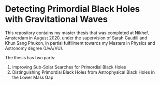# Detecting Primordial Black Holes with Gravitational Waves

This repository contains my master thesis that was completed at Nikhef, Amsterdam in August 2020, under the supervision of Sarah Caudill and Khun Sang Phukon, in partial fulfillment towards my Masters in Physics and Astronomy degree (UvA/VU). 

The thesis has two parts: 
1. Improving Sub-Solar Searches for Primordial Black Holes
2. Distinguishing Primordial Black Holes from Astrophysical Black Holes in the Lower Mass Gap 
